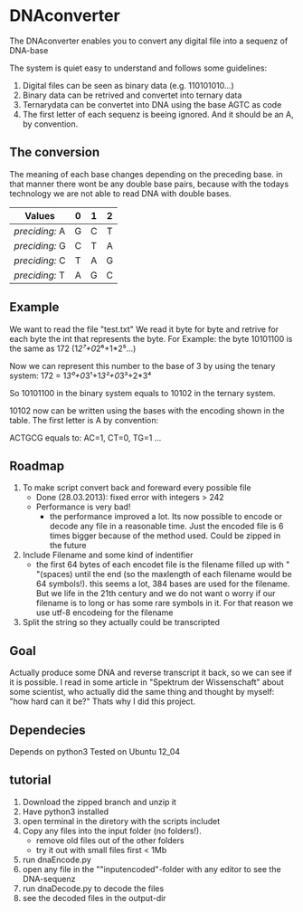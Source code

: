 DNAconverter
============
The DNAconverter enables you to convert any digital file into a sequenz of DNA-base

The system is quiet easy to understand and follows some guidelines:

1. Digital files can be seen as binary data (e.g. 110101010...)
2. Binary data can be retrived and convertet into ternary data
3. Ternarydata can be convertet into DNA using the base AGTC as code
4. The first letter of each sequenz is beeing ignored. And it should be an A, by convention.



The conversion 
--------------
The meaning of each base changes depending on the preceding base. in that manner there wont be any double base pairs, because with the todays technology we are not able to read DNA with double bases.

| Values    | 0 | 1 | 2 |
|-----------|:---:|:---:|:---:|
|*preciding:* A | G | C | T |
|*preciding:* G | C | T | A |
|*preciding:* C | T | A | G |
|*preciding:* T | A | G | C |



Example
-------

We want to read the file "test.txt"
We read it byte for byte and retrive for each byte the int that represents the byte.
For Example: the byte 10101100 is the same as 172
(1*2⁷+0*2⁶+1*2⁵...)

Now we can represent this number to the base of 3 by using the tenary system:
172 = 1*3⁰+0*3¹+1*3²+0*3³+2*3⁴

So 10101100 in the binary system equals to 10102 in the ternary system.

10102 now can be written using the bases with the encoding shown in the table. The first letter is A by convention:

ACTGCG equals to: AC=1, CT=0, TG=1 ...


Roadmap
-------
1. To make script convert back and foreward every possible file
	- Done (28.03.2013): fixed error with integers > 242
	- Performance is very bad!
		- the performance improved a lot. Its now possible to encode or decode any file in a reasonable time. Just the encoded file is 6 times bigger because of the method used. Could be zipped in the future
2. Include Filename and some kind of indentifier
	- the first 64 bytes of each encodet file is the filename filled up with " "(spaces) until the end (so the maxlength of each filename would be 64 symbols!). this seems a lot, 384 bases are used for the filename. But we life in the 21th century and we do  not want o worry if our filename is to long or has some rare symbols in it. For that reason we use utf-8 encodeing for the filename
3. Split the string so they actually could be transcripted

Goal
----
Actually produce some DNA and reverse transcript it back, so we can see if it is possible.
I read in some article in "Spektrum der Wissenschaft"  about some scientist, who actually did the same thing and thought by myself: "how hard can it be?"
Thats why I did this project.

Dependecies
-----------
Depends on python3
Tested on Ubuntu 12_04



tutorial
--------
1. Download the zipped branch and unzip it
2. Have python3 installed
3. open terminal in the diretory with the scripts includet
4. Copy any files into the input folder (no folders!).
	- remove old files out of the other folders
	- try it out with small files first < 1Mb
5. run dnaEncode.py
6. open any file in the ""inputencoded"-folder with any editor to see the DNA-sequenz
7. run dnaDecode.py to decode the files
8. see the decoded files in the output-dir 

